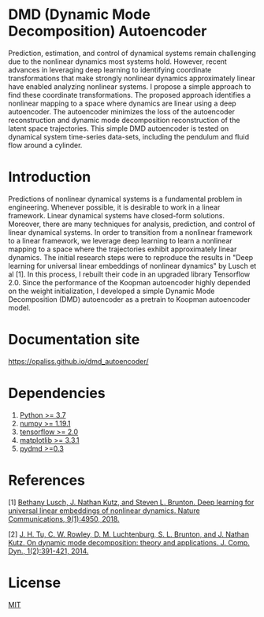 # DMD (Dynamic Mode Decomposition) Autoencoder
Prediction, estimation, and control of dynamical systems remain challenging due to the nonlinear dynamics most systems hold. However, recent advances in leveraging deep learning to identifying coordinate transformations that make strongly nonlinear dynamics approximately linear have enabled analyzing nonlinear systems. I propose a simple approach to find these coordinate transformations. The proposed approach identifies a nonlinear mapping to a space where dynamics are linear using a deep autoencoder. The autoencoder minimizes the loss of the autoencoder reconstruction and dynamic mode decomposition reconstruction of the latent space trajectories. This simple DMD autoencoder is tested on dynamical system time-series data-sets, including the pendulum and fluid flow around a cylinder.

# Introduction
Predictions of nonlinear dynamical systems is a fundamental problem in engineering. Whenever possible, it is desirable to work in a linear framework. Linear dynamical systems have closed-form solutions. Moreover, there are many techniques for analysis, prediction, and control of linear dynamical systems. In order to transition from a nonlinear framework to a linear framework, we leverage deep learning to learn a nonlinear mapping to a space where the trajectories exhibit approximately linear dynamics. The initial research steps were to reproduce the results in "Deep learning for universal linear embeddings of nonlinear dynamics" by Lusch et al [1]. In this process, I rebuilt their code in an upgraded library Tensorflow 2.0. Since the performance of the Koopman autoencoder highly depended on the weight initialization, I developed a simple Dynamic Mode Decomposition (DMD) autoencoder as a pretrain to Koopman autoencoder model.

# Documentation site 
https://opaliss.github.io/dmd_autoencoder/

# Dependencies
1. [Python >= 3.7](https://www.python.org/downloads/)
1. [numpy >= 1.19.1](https://numpy.org/install/)
2. [tensorflow >= 2.0](https://www.tensorflow.org/install)
3. [matplotlib >= 3.3.1](https://matplotlib.org/users/installing.html)
4. [pydmd >=0.3](https://pypi.org/project/pydmd/)

# References
[1] [Bethany Lusch, J. Nathan Kutz, and Steven L. Brunton. Deep learning for universal linear embeddings of nonlinear dynamics. Nature Communications, 9(1):4950, 2018.](https://arxiv.org/pdf/1712.09707.pdf)

[2] [J. H. Tu, C. W. Rowley, D. M. Luchtenburg, S. L. Brunton, and J. Nathan Kutz. On dynamic mode decomposition: theory and applications. J. Comp. Dyn., 1(2):391-421, 2014.](https://arxiv.org/abs/1312.0041)


# License
[MIT]((https://choosealicense.com/licenses/mit/))
